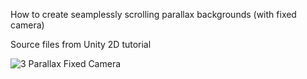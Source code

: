How to create seamplessly scrolling parallax backgrounds (with fixed camera)

Source files from Unity 2D tutorial
 
![3 Parallax Fixed Camera](https://github.com/user-attachments/assets/8d98393a-b21b-4b14-b498-cc8dcc043608)
